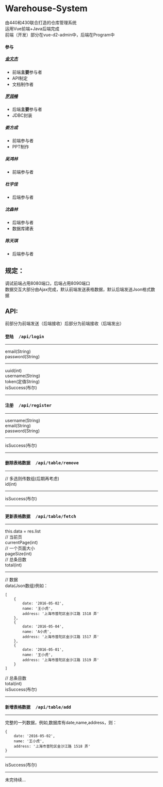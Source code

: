 # Warehouse-System
由440和430联合打造的仓库管理系统  
运用Vue前端+Java后端完成  
前端（开发）部分在vue-d2-admin中，后端在Program中  
#### 参与

##### [金文杰](https://github.com/lKingl)

- 前端**主要**参与者
- API制定
- 文档制作者

##### [罗润峰](https://github.com/lrfNetwork)

- 后端**主要**参与者
- JDBC封装

##### 娄方成
- 前端参与者
- PPT制作

##### 吴鸿林
- 前端参与者

##### 杜宇佳
- 后端参与者

##### 沈森林
- 后端参与者
- 数据库建表

##### 陈天琪
- 后端参与者


## 规定：
调试前端占用8080端口，后端占用8090端口  
数据交互大部分由Ajax完成，默认前端发送表格数据，默认后端发送Json格式数据
## API:
前部分为前端发送（后端接收）后部分为前端接收（后端发出）  
### `登陆  /api/login ` 
***
email(String)  
password(String)  
***
uuid(int)  
username(String)  
token(定值String)  
isSuccess(布尔)   
***
### `注册  /api/register ` 
***
username(String)  
email(String)  
password(String)  
***
isSuccess(布尔)
***
### `删除表格数据  /api/table/remove ` 
***
// 多选则传数组(后期再考虑)  
id(int)
***
isSuccess(布尔)
***
### `更新表格数据  /api/table/fetch`
***
this.data = res.list  
// 当前页  
currentPage(int)  
// 一个页面大小  
pageSize(int)  
// 总条目数  
total(int)  
***
// 数据  
data(Json数组)例如：  
```
[
    {
        date: '2016-05-02',
        name: '王小虎',
        address: '上海市普陀区金沙江路 1518 弄'
    },
    {
        date: '2016-05-04',
        name: 'A小虎',
        address: '上海市普陀区金沙江路 1517 弄'
    },
    {
        date: '2016-05-01',
        name: '王小虎',
        address: '上海市普陀区金沙江路 1519 弄'
    }
]
```
// 总条目数  
total(int)  
isSuccess(布尔)
***
### `新增表格数据  /api/table/add ` 
***
完整的一列数据，例如,数据库有date,name,address，则：  
```
{
    date: '2016-05-02',
    name: '王小虎',
    address: '上海市普陀区金沙江路 1518 弄'
}
```
***
isSuccess(布尔)
***
未完待续...